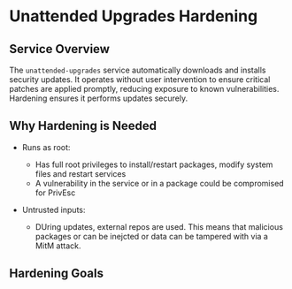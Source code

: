 # Unattended Upgrades Hardening

## Service Overview
The `unattended-upgrades` service automatically downloads and installs security updates. It operates without user intervention to ensure critical patches are applied promptly, reducing exposure to known vulnerabilities. Hardening ensures it performs updates securely.

## Why Hardening is Needed
- Runs as root:
    - Has full root privileges to install/restart packages, modify system files and restart services 
    - A vulnerability in the service or in a package could be compromised for PrivEsc

- Untrusted inputs:
    - DUring updates, external repos are used. This means that malicious packages or can be inejcted or data can be tampered with via a MitM attack.

## Hardening Goals

